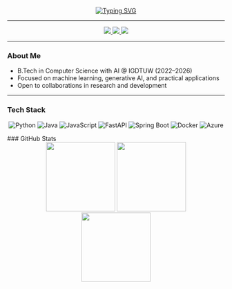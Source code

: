 
<div align="center">
  
[![Typing SVG](https://readme-typing-svg.herokuapp.com?font=Fira+Code&pause=1000&color=1ABC9C&center=true&vCenter=true&width=500&lines=Khushboo+Verma)](https://git.io/typing-svg)

</div>


---

<div id="header" align="center">
  <a href="https://www.linkedin.com/in/khushboo-verma-02b265253/">
    <img src="https://img.shields.io/badge/LinkedIn-0A66C2?style=for-the-badge&logo=linkedin&logoColor=white" />
  </a>
  <a href="mailto:khushboo.verma2004@gmail.com">
    <img src="https://img.shields.io/badge/Email-D14836?style=for-the-badge&logo=gmail&logoColor=white" />
  </a>
  <a href="https://github.com/Khushboo-Verma2004">
    <img src="https://img.shields.io/badge/GitHub-171515?style=for-the-badge&logo=github&logoColor=white" />
  </a>
</div>

---

### About Me
- B.Tech in Computer Science with AI @ IGDTUW (2022–2026)  
- Focused on machine learning, generative AI, and practical applications  
- Open to collaborations in research and development  

---

### Tech Stack
<div align="center">

![Python](https://img.shields.io/badge/Python-3670A0?style=for-the-badge&logo=python&logoColor=ffdd54)
![Java](https://img.shields.io/badge/Java-ED8B00?style=for-the-badge&logo=java&logoColor=white)
![JavaScript](https://img.shields.io/badge/JavaScript-323330?style=for-the-badge&logo=javascript&logoColor=F7DF1E)
![FastAPI](https://img.shields.io/badge/FastAPI-005571?style=for-the-badge&logo=fastapi)
![Spring Boot](https://img.shields.io/badge/SpringBoot-6DB33F?style=for-the-badge&logo=springboot&logoColor=white)
![Docker](https://img.shields.io/badge/Docker-2496ED?style=for-the-badge&logo=docker&logoColor=white)
![Azure](https://img.shields.io/badge/Azure-0078D7?style=for-the-badge&logo=microsoftazure&logoColor=white)

</div>
### GitHub Stats
<div align="center">
  <img src="https://github-readme-stats.vercel.app/api?username=Khushboo-Verma2004&show_icons=true&theme=tokyonight" height="160px" />
  <img src="https://github-readme-streak-stats.herokuapp.com/?user=Khushboo-Verma2004&theme=tokyonight" height="160px" />
</div>

<div align="center">
  <img src="https://github-readme-stats.vercel.app/api/top-langs/?username=Khushboo-Verma2004&layout=compact&theme=tokyonight" height="160px" />
</div>

